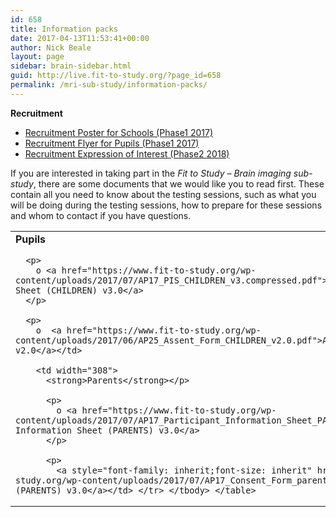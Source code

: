 ```yaml
---
id: 658
title: Information packs
date: 2017-04-13T11:53:41+00:00
author: Nick Beale
layout: page
sidebar: brain-sidebar.html
guid: http://live.fit-to-study.org/?page_id=658
permalink: /mri-sub-study/information-packs/
---
```

**Recruitment**

  * [Recruitment Poster for Schools (Phase1 2017)](https://www.fit-to-study.org/wp-content/uploads/2017/07/Recruitment-poster_MRIsub_a4.pdf)
  * [Recruitment Flyer for Pupils (Phase1 2017)](https://www.fit-to-study.org/wp-content/uploads/2017/07/Recruitment-flyer_MRIsub_a4.pdf)
  * [Recruitment Expression of Interest (Phase2 2018)](https://www.fit-to-study.org/wp-content/uploads/2018/06/Advertisement_MRIsub_PARENTS.REPLICATION_GP_v3.3-2.pdf)

If you are interested in taking part in the _Fit to Study – Brain imaging sub-study_, there are some documents that we would like you to read first. These contain all you need to know about the testing sessions, such as what you will be doing during the testing sessions, how to prepare for these sessions and whom to contact if you have questions.

<table>
  <tr>
    <td width="308">
      <strong>Pupils</strong></p> 
      
      <p>
        o <a href="https://www.fit-to-study.org/wp-content/uploads/2017/07/AP17_PIS_CHILDREN_v3.compressed.pdf">Participant Information Sheet (CHILDREN) v3.0</a>
      </p>
      
      <p>
        o  <a href="https://www.fit-to-study.org/wp-content/uploads/2017/06/AP25_Assent_Form_CHILDREN_v2.0.pdf">Assent Form (CHILDREN) v2.0</a></td> 
        
        <td width="308">
          <strong>Parents</strong></p> 
          
          <p>
            o <a href="https://www.fit-to-study.org/wp-content/uploads/2017/07/AP17_Participant_Information_Sheet_PARENTS_v3.0.pdf">Participant Information Sheet (PARENTS) v3.0</a>
          </p>
          
          <p>
            <a style="font-family: inherit;font-size: inherit" href="https://www.fit-to-study.org/wp-content/uploads/2017/07/AP17_Consent_Form_parents_v3.0.pdf">o Consent Form (PARENTS) v3.0</a></td> </tr> </tbody> </table>